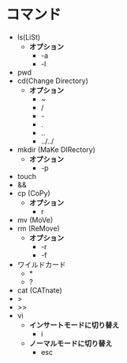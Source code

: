 # コマンド
  - ls(LiSt)
    - **オプション**
      - -a
      - -l
  - pwd
  - cd(Change Directory)
    - **オプション**
      - ~
      - /
      - \-
      - .
      - ..
      - ../../
  - mkdir (MaKe DIRectory)
    - **オプション**
      - -p
  - touch
  - &&
  - cp (CoPy)
    - **オプション**
      - r
  - mv (MoVe)
  - rm (ReMove)
    - **オプション**
      - -r
      - -f
  - ワイルドカード
    - \*
    - ?
  - cat (CATnate)
  - \>
  - \>>
  - vi
    - **インサートモードに切り替え**
      - i
    - **ノーマルモードに切り替え**
      - esc

